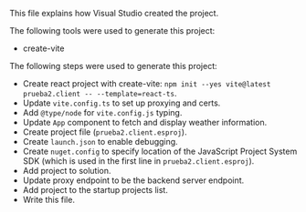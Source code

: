 This file explains how Visual Studio created the project.

The following tools were used to generate this project:
- create-vite

The following steps were used to generate this project:
- Create react project with create-vite: `npm init --yes vite@latest prueba2.client -- --template=react-ts`.
- Update `vite.config.ts` to set up proxying and certs.
- Add `@type/node` for `vite.config.js` typing.
- Update `App` component to fetch and display weather information.
- Create project file (`prueba2.client.esproj`).
- Create `launch.json` to enable debugging.
- Create `nuget.config` to specify location of the JavaScript Project System SDK (which is used in the first line in `prueba2.client.esproj`).
- Add project to solution.
- Update proxy endpoint to be the backend server endpoint.
- Add project to the startup projects list.
- Write this file.
